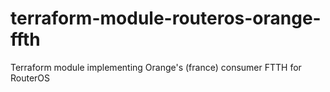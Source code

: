 # terraform-module-routeros-orange-ffth
Terraform module implementing Orange's (france) consumer FTTH for RouterOS
